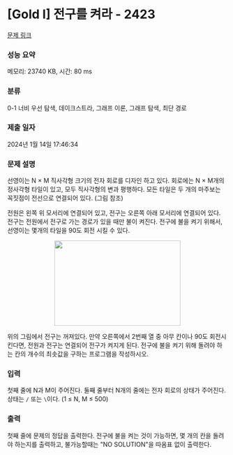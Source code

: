 # [Gold I] 전구를 켜라 - 2423 

[문제 링크](https://www.acmicpc.net/problem/2423) 

### 성능 요약

메모리: 23740 KB, 시간: 80 ms

### 분류

0-1 너비 우선 탐색, 데이크스트라, 그래프 이론, 그래프 탐색, 최단 경로

### 제출 일자

2024년 1월 14일 17:46:34

### 문제 설명

<p>선영이는 N × M 직사각형 크기의 전자 회로를 디자인 하고 있다. 회로에는 N × M개의 정사각형 타일이 있고, 모두 직사각형의 변과 평행하다. 모든 타일은 두 개의 마주보는 꼭짓점이 전선으로 연결되어 있다. (그림 참조)</p>

<p>전원은 왼쪽 위 모서리에 연결되어 있고, 전구는 오른쪽 아래 모서리에 연결되어 있다. 전구는  전원에서 전구로 가는 경로가 있을 때만 불이 켜진다. 전구에 불을 켜기 위해서, 선영이는 몇개의 타일을 90도 회전 시킬 수 있다.</p>

<p style="text-align: center;"><img alt="" src="https://upload.acmicpc.net/46c9ed9e-27e3-4e32-a144-0962b813347e/-/preview/" style="width: 289px; height: 195px;"></p>

<p>위의 그림에서 전구는 꺼져있다. 만약 오른쪽에서 2번째 열 중 아무 칸이나 90도 회전시킨다면, 전원과 전구는 연결되어 전구가 켜지게 된다. 전구에 불을 켜기 위해 돌려야 하는 칸의 개수의 최솟값을 구하는 프로그램을 작성하시오.</p>

### 입력 

 <p>첫째 줄에 N과 M이 주어진다. 둘째 줄부터 N개의 줄에는 전자 회로의 상태가 주어진다. 상태는 <code>/</code> 또는 <code>\</code>이다. (1 ≤ N, M ≤ 500)</p>

### 출력 

 <p>첫째 줄에 문제의 정답을 출력한다. 전구에 불을 켜는 것이 가능하면, 몇 개의 칸을 돌려야 하는지를 출력하고, 불가능할때는 "NO SOLUTION"을 따옴표 없이 출력한다.</p>

